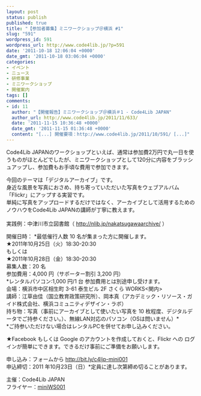 ```yaml
---
layout: post
status: publish
published: true
title: "【参加者募集】ミニワークショップ＠横浜 #1"
slug: "591"
wordpress_id: 591
wordpress_url: http://www.code4lib.jp/?p=591
date: '2011-10-18 12:06:04 +0000'
date_gmt: '2011-10-18 03:06:04 +0000'
categories:
- イベント
- ニュース
- 研修事業
- ミニワークショップ
- 開催案内
tags: []
comments:
- id: 11
  author: "【開催報告】ミニワークショップ＠横浜＃1 - Code4Lib JAPAN"
  author_url: http://www.code4lib.jp/2011/11/633/
  date: '2011-11-15 10:36:48 +0000'
  date_gmt: '2011-11-15 01:36:48 +0000'
  content: "[...] 開催要項：http://www.code4lib.jp/2011/10/591/ [...]"
---
```

<p>Code4Lib JAPANのワークショップといえば、通常は参加費2万円で丸一日を使うものがほとんどでしたが、ミニワークショップとして120分に内容をブラッシュアップし、参加費もお手頃な費用で参加できます。</p>
<p>今回のテーマは「デジタルアーカイブ」です。<br />
身近な風景を写真におさめ、持ち寄っていただいた写真をウェブアルバム「Flickr」にアップする実習です。<br />
単純に写真をアップロードするだけではなく、アーカイブとして活用するためのノウハウをCode4Lib JAPANの講師が丁寧に教えます。<br />
<!--more--><br />
実践例：中津川市立図書館（ <a href="http://nlib.jp/nakatsugawaarchive/">http://nlib.jp/nakatsugawaarchive/</a> ）</p>
<p>開催日時： *最低催行人数 10 名が集まった方に開催します。<br />
★2011年10月25日（火）18:30-20:30<br />
もしくは<br />
★2011年10月28日（金）18:30-20:30<br />
募集人数：20 名<br />
参加費用：4,000 円（サポーター割引 3,200 円）<br />
*レンタルパソコン:1,000 円/1 台       参加費用とは別途申し受けます。<br />
会場：横浜市中区相生町 3-61 泰生ビル 2F さくら WORKS<関内><br />
講師：江草由佳（国立教育政策研究所）、岡本真（アカデミック・リソース・ガ イド株式会社、横浜コミュニティデザイン・ラボ）<br />
持ち物：写真（事前にアーカイブとして使いたい写真を 10 枚程度、デジタルデータでご持参ください。）、無線LAN対応のパソコン（OSは問いません）*<br />
*ご持参いただけない場合はレンタルPCを併せてお申し込みください。</p>
<p>★Facebook もしくは Google のアカウントを作成しておくと、Flickr への ログインが簡単にできます。できるだけ事前にご準備をお願いします。</p>
<p>申し込み：フォームから <a href="http://bit.ly/c4ljp-mini001">http://bit.ly/c4ljp-mini001</a><br />
申込締切：2011 年10月23日（日）*定員に達し次第締め切ることがあります。</p>
<p>主催：Code4Lib JAPAN<br />
フライヤー：<a href="{{ site.baseurl }}/assets/uploads/2011/10/mini001-flyer.pdf">miniWS001</a></p>
